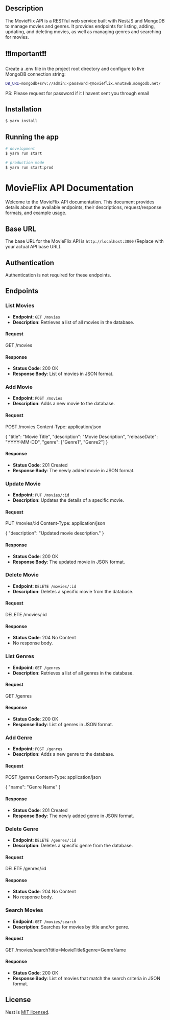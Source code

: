 
## Description

The MovieFlix API is a RESTful web service built with NestJS and MongoDB to manage movies and genres. It provides endpoints for listing, adding, updating, and deleting movies, as well as managing genres and searching for movies.

##   ❗❗Important❗❗

Create a .env file in the project root directory and configure to live MongoDB connection string: 

```bash
DB_URI=mongodb+srv://admin:<password>@movieflix.vnutawb.mongodb.net/
```
PS: Please request for password if it I havent sent you through email

## Installation

```bash
$ yarn install
```

## Running the app

```bash
# development
$ yarn run start

# production mode
$ yarn run start:prod
```


# MovieFlix API Documentation

Welcome to the MovieFlix API documentation. This document provides details about the available endpoints, their descriptions, request/response formats, and example usage.

## Base URL

The base URL for the MovieFlix API is `http://localhost:3000` (Replace with your actual API base URL).

## Authentication

Authentication is not required for these endpoints.

## Endpoints

### List Movies

- **Endpoint**: `GET /movies`
- **Description**: Retrieves a list of all movies in the database.

#### Request
GET /movies

#### Response

- **Status Code**: 200 OK
- **Response Body**: List of movies in JSON format.

### Add Movie

- **Endpoint**: `POST /movies`
- **Description**: Adds a new movie to the database.

#### Request
POST /movies
Content-Type: application/json

{
"title": "Movie Title",
"description": "Movie Description",
"releaseDate": "YYYY-MM-DD",
"genre": ["Genre1", "Genre2"]
}

#### Response

- **Status Code**: 201 Created
- **Response Body**: The newly added movie in JSON format.

### Update Movie

- **Endpoint**: `PUT /movies/:id`
- **Description**: Updates the details of a specific movie.

#### Request
PUT /movies/:id
Content-Type: application/json

{
"description": "Updated movie description."
}

#### Response

- **Status Code**: 200 OK
- **Response Body**: The updated movie in JSON format.

### Delete Movie

- **Endpoint**: `DELETE /movies/:id`
- **Description**: Deletes a specific movie from the database.

#### Request
DELETE /movies/:id

#### Response

- **Status Code**: 204 No Content
- No response body.

### List Genres

- **Endpoint**: `GET /genres`
- **Description**: Retrieves a list of all genres in the database.

#### Request
GET /genres

#### Response

- **Status Code**: 200 OK
- **Response Body**: List of genres in JSON format.

### Add Genre

- **Endpoint**: `POST /genres`
- **Description**: Adds a new genre to the database.

#### Request
POST /genres
Content-Type: application/json

{
"name": "Genre Name"
}


#### Response

- **Status Code**: 201 Created
- **Response Body**: The newly added genre in JSON format.

### Delete Genre

- **Endpoint**: `DELETE /genres/:id`
- **Description**: Deletes a specific genre from the database.

#### Request
DELETE /genres/:id

#### Response

- **Status Code**: 204 No Content
- No response body.

### Search Movies

- **Endpoint**: `GET /movies/search`
- **Description**: Searches for movies by title and/or genre.

#### Request
GET /movies/search?title=MovieTitle&genre=GenreName

#### Response

- **Status Code**: 200 OK
- **Response Body**: List of movies that match the search criteria in JSON format.




## License

Nest is [MIT licensed](LICENSE).
